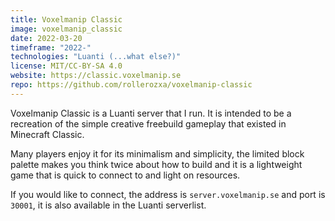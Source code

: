 ```yaml
---
title: Voxelmanip Classic
image: voxelmanip_classic
date: 2022-03-20
timeframe: "2022-"
technologies: "Luanti (...what else?)"
license: MIT/CC-BY-SA 4.0
website: https://classic.voxelmanip.se
repo: https://github.com/rollerozxa/voxelmanip-classic
---
```


Voxelmanip Classic is a Luanti server that I run. It is intended to be a recreation of the simple creative freebuild gameplay that existed in Minecraft Classic.

<!--more-->

Many players enjoy it for its minimalism and simplicity, the limited block palette makes you think twice about how to build and it is a lightweight game that is quick to connect to and light on resources.

If you would like to connect, the address is `server.voxelmanip.se` and port is `30001`, it is also available in the Luanti serverlist.
